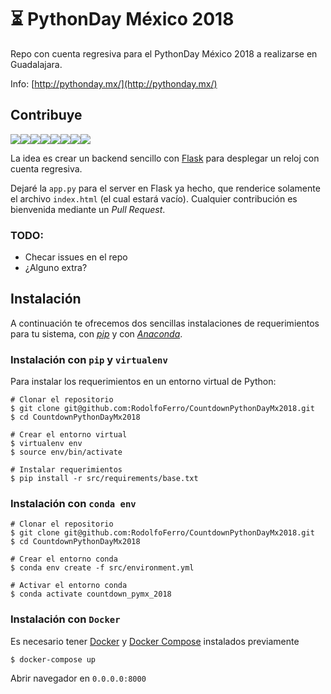 # ⏳ PythonDay México 2018

Repo con cuenta regresiva para el PythonDay México 2018 a realizarse en Guadalajara.

Info: [http://pythonday.mx/](http://pythonday.mx/)

## Contribuye

[![](https://sourcerer.io/fame/RodolfoFerro/RodolfoFerro/CountdownPythonDayMx2018/images/0)](https://sourcerer.io/fame/RodolfoFerro/RodolfoFerro/CountdownPythonDayMx2018/links/0)[![](https://sourcerer.io/fame/RodolfoFerro/RodolfoFerro/CountdownPythonDayMx2018/images/1)](https://sourcerer.io/fame/RodolfoFerro/RodolfoFerro/CountdownPythonDayMx2018/links/1)[![](https://sourcerer.io/fame/RodolfoFerro/RodolfoFerro/CountdownPythonDayMx2018/images/2)](https://sourcerer.io/fame/RodolfoFerro/RodolfoFerro/CountdownPythonDayMx2018/links/2)[![](https://sourcerer.io/fame/RodolfoFerro/RodolfoFerro/CountdownPythonDayMx2018/images/3)](https://sourcerer.io/fame/RodolfoFerro/RodolfoFerro/CountdownPythonDayMx2018/links/3)[![](https://sourcerer.io/fame/RodolfoFerro/RodolfoFerro/CountdownPythonDayMx2018/images/4)](https://sourcerer.io/fame/RodolfoFerro/RodolfoFerro/CountdownPythonDayMx2018/links/4)[![](https://sourcerer.io/fame/RodolfoFerro/RodolfoFerro/CountdownPythonDayMx2018/images/5)](https://sourcerer.io/fame/RodolfoFerro/RodolfoFerro/CountdownPythonDayMx2018/links/5)[![](https://sourcerer.io/fame/RodolfoFerro/RodolfoFerro/CountdownPythonDayMx2018/images/6)](https://sourcerer.io/fame/RodolfoFerro/RodolfoFerro/CountdownPythonDayMx2018/links/6)[![](https://sourcerer.io/fame/RodolfoFerro/RodolfoFerro/CountdownPythonDayMx2018/images/7)](https://sourcerer.io/fame/RodolfoFerro/RodolfoFerro/CountdownPythonDayMx2018/links/7)

La idea es crear un backend sencillo con [Flask](http://flask.pocoo.org/) para desplegar un reloj con cuenta regresiva.

Dejaré la `app.py` para el server en Flask ya hecho, que renderice solamente el archivo `index.html` (el cual estará vacío). Cualquier contribución es bienvenida mediante un *Pull Request*.

### TODO:
- Checar issues en el repo
- ¿Alguno extra?


## Instalación

A continuación te ofrecemos dos sencillas instalaciones de requerimientos para tu sistema, con [*pip*](https://pip.pypa.io/en/stable/installing/) y con [*Anaconda*](https://www.anaconda.com/download/).

### Instalación con `pip` y `virtualenv`

Para instalar los requerimientos en un entorno virtual de Python:

    # Clonar el repositorio
    $ git clone git@github.com:RodolfoFerro/CountdownPythonDayMx2018.git
    $ cd CountdownPythonDayMx2018

    # Crear el entorno virtual
    $ virtualenv env
    $ source env/bin/activate

    # Instalar requerimientos
    $ pip install -r src/requirements/base.txt

### Instalación con `conda env`

    # Clonar el repositorio
    $ git clone git@github.com:RodolfoFerro/CountdownPythonDayMx2018.git
    $ cd CountdownPythonDayMx2018

    # Crear el entorno conda
    $ conda env create -f src/environment.yml
    
    # Activar el entorno conda
    $ conda activate countdown_pymx_2018

### Instalación con `Docker`

Es necesario tener [Docker](https://docs.docker.com/engine/installation/) y [Docker Compose](https://docs.docker.com/compose/install/) instalados previamente

    $ docker-compose up

Abrir navegador en ```0.0.0.0:8000```
